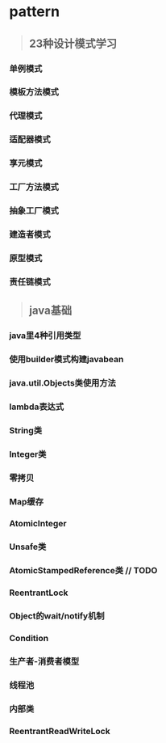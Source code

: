 # pattern

>## 23种设计模式学习

### 单例模式
### 模板方法模式
### 代理模式
### 适配器模式
### 享元模式
### 工厂方法模式
### 抽象工厂模式
### 建造者模式
### 原型模式
### 责任链模式

>## java基础

### java里4种引用类型
### 使用builder模式构建javabean
### java.util.Objects类使用方法
### lambda表达式
### String类
### Integer类
### 零拷贝
### Map缓存
### AtomicInteger
### Unsafe类
### AtomicStampedReference类 // TODO
### ReentrantLock
### Object的wait/notify机制
### Condition
### 生产者-消费者模型
### 线程池
### 内部类
### ReentrantReadWriteLock